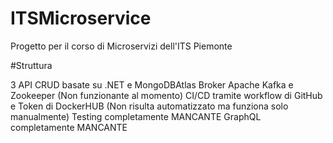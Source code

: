 # ITSMicroservice
Progetto per il corso di Microservizi dell'ITS Piemonte

#Struttura

3 API CRUD basate su .NET e MongoDBAtlas
Broker Apache Kafka e Zookeeper (Non funzionante al momento)
CI/CD tramite workflow di GitHub e Token di DockerHUB (Non risulta automatizzato ma funziona solo manualmente)
Testing completamente MANCANTE
GraphQL completamente MANCANTE
